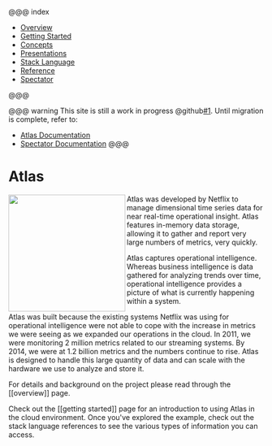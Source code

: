 
@@@ index

* [Overview](overview.md)
* [Getting Started](getting-started.md)
* [Concepts](concepts.md)
* [Presentations](presentations.md)
* [Stack Language](asl/index.md)
* [Reference](asl-reference/index.md)
* [Spectator](spectator/index.md)

@@@

@@@ warning
This site is still a work in progress @github[#1](Netflix/atlas-docs#1). Until migration is
complete, refer to:

- [Atlas Documentation](https://github.com/Netflix/atlas/wiki)
- [Spectator Documentation](https://github.com/Netflix/spectator-py)
@@@

# Atlas

<img src="https://github.com/Netflix/atlas/wiki/images/atlas_logo.png" width="230" height="230" align="left"></img>

Atlas was developed by Netflix to manage dimensional time series data for near real-time
operational insight. Atlas features in-memory data storage, allowing it to gather and report
very large numbers of metrics, very quickly.

Atlas captures operational intelligence. Whereas business intelligence is data gathered for
analyzing trends over time, operational intelligence provides a picture of what is currently
happening within a system.

Atlas was built because the existing systems Netflix was using for operational intelligence were
not able to cope with the increase in metrics we were seeing as we expanded our operations in the
cloud. In 2011, we were monitoring 2 million metrics related to our streaming systems. By 2014, we
were at 1.2 billion metrics and the numbers continue to rise. Atlas is designed to handle this
large quantity of data and can scale with the hardware we use to analyze and store it.

For details and background on the project please read through the [[overview]] page.

Check out the [[getting started]] page for an introduction to using Atlas in the cloud
environment. Once you've explored the example, check out the stack language references to see
the various types of information you can access.

